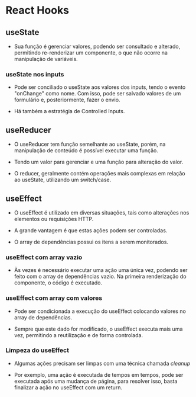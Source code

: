 # React Hooks

## useState

- Sua função é gerenciar valores, podendo ser consultado e alterado, permitindo re-renderizar um componente, o que não ocorre na manipulação de variáveis.

### useState nos inputs

- Pode ser conciliado o useState aos valores dos inputs, tendo o evento "onChange" como nome. Com isso, pode ser salvado valores de um formulário e, posteriormente, fazer o envio.

- Há também a estratégia de Controlled Inputs.

## useReducer

- O useReducer tem função semelhante ao useState, porém, na manipulação de conteúdo é possível executar uma função.

- Tendo um valor para gerenciar e uma função para alteração do valor.

- O reducer, geralmente contém operações mais complexas em relação ao useState, utilizando um switch/case.

## useEffect

- O useEffect é utilizado em diversas situações, tais como alterações nos elementos ou requisições HTTP.

- A grande vantagem é que estas ações podem ser controladas.

- O array de dependências possui os itens a serem monitorados.

### useEffect com array vazio

- Às vezes é necessário executar uma ação uma única vez, podendo ser feito com o array de dependências vazio. Na primeira renderização do componente, o código é executado.

### useEffect com array com valores

- Pode ser condicionada a execução do useEffect colocando valores no array de dependências.

- Sempre que este dado for modificado, o useEffect executa mais uma vez, permitindo a reutilização e de forma controlada.

### Limpeza do useEffect

- Algumas ações precisam ser limpas com uma técnica chamada <em>cleanup</em>

- Por exemplo, uma ação é executada de tempos em tempos, pode ser executada após uma mudança de página, para resolver isso, basta finalizar a ação no useEffect com um return.
